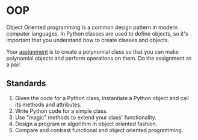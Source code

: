 # OOP

Object Oriented programming is a common design pattern in modern computer languages.  In Python 
classes are used to define objects, so it's important that you understand how to create classes
and objects.

Your [assignment](./assignment.md) is to create a polynomial class so that you can make polynomial objects
and perform operations on them.  Do the assignment as a pair.

## Standards
<ol>
<li>Given the code for a Python class, instantiate a Python object and call its methods and attributes.</li>
<li>Write Python code for a simple class.</li>
<li>Use "magic" methods to extend your class' functionality.</li>
<li>Design a program or algorithm in object oriented fashion.</li>
<li>Compare and contrast functional and object oriented programming.</li>
</ol>

